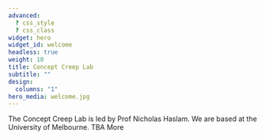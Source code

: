 ```yaml
---
advanced:
  ? css_style
  ? css_class
widget: hero
widget_id: welcome
headless: true
weight: 10
title: Concept Creep Lab
subtitle: ""
design:
  columns: "1"
hero_media: welcome.jpg
---
```

The Concept Creep Lab is led by Prof Nicholas Haslam. We are based at the University of Melbourne. TBA More